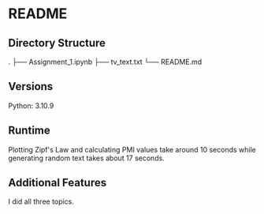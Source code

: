 # README

## Directory Structure
.
├── Assignment_1.ipynb
├── tv_text.txt
└── README.md

## Versions
Python: 3.10.9

## Runtime
Plotting Zipf's Law and calculating PMI values take around 10 seconds while generating random text takes about 17 seconds. 

## Additional Features
I did all three topics.